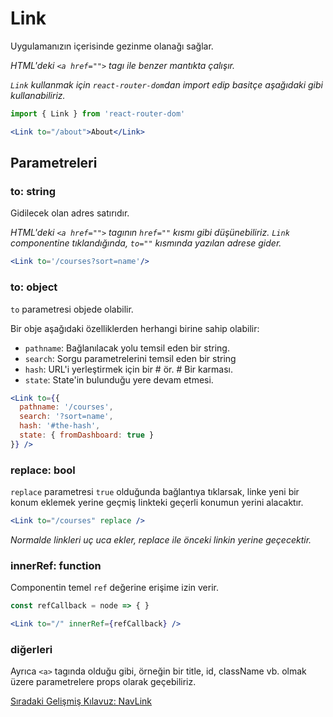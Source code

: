 <h1>Link</h1>

Uygulamanızın içerisinde gezinme olanağı sağlar.

<i>HTML'deki `<a href="">` tagı ile benzer mantıkta çalışır.</i>

<i>`Link` kullanmak için `react-router-dom`dan import edip basitçe aşağıdaki gibi kullanabiliriz.</i>

```jsx
import { Link } from 'react-router-dom'

<Link to="/about">About</Link>
```

<h2>Parametreleri</h2>

<h3>to: string</h3>

Gidilecek olan adres satırıdır.

<i>HTML'deki `<a href="">` tagının `href=""` kısmı gibi düşünebiliriz. `Link` componentine tıklandığında, `to=""` kısmında yazılan adrese gider.</i>

```jsx
<Link to='/courses?sort=name'/>
```

<h3>to: object</h3>

`to` parametresi objede olabilir.

Bir obje aşağıdaki özelliklerden herhangi birine sahip olabilir:

* `pathname`: Bağlanılacak yolu temsil eden bir string.
* `search`: Sorgu parametrelerini temsil eden bir string
* `hash`: URL'i yerleştirmek için bir # ör. # Bir karması.
* `state`: State'in bulunduğu yere devam etmesi.

```jsx
<Link to={{
  pathname: '/courses',
  search: '?sort=name',
  hash: '#the-hash',
  state: { fromDashboard: true }
}} />
```

<h3>replace: bool</h3>

`replace` parametresi `true` olduğunda bağlantıya tıklarsak, linke yeni bir konum eklemek yerine geçmiş linkteki geçerli konumun yerini alacaktır.

```jsx
<Link to="/courses" replace />
```

<i>Normalde linkleri uç uca ekler, replace ile önceki linkin yerine geçecektir.</i>

<h3>innerRef: function</h3>

Componentin temel `ref` değerine erişime izin verir.

```jsx
const refCallback = node => { }

<Link to="/" innerRef={refCallback} />
```

<h3>diğerleri</h3>

Ayrıca `<a>` tagında olduğu gibi, örneğin bir title, id, className vb. olmak üzere parametrelere props olarak geçebiliriz.

<a href="https://omergulcicek.github.io/react-router/gelismis-kilavuzlar/nav-link">Sıradaki Gelişmiş Kılavuz: NavLink</a>
